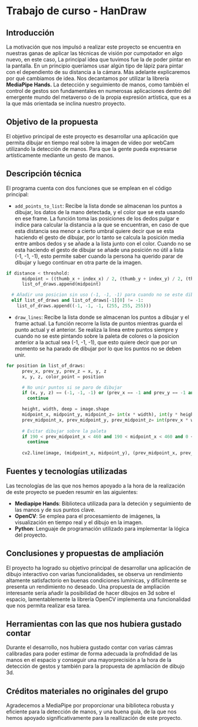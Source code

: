 # Trabajo de curso - HanDraw

## Introducción

La motivación que nos impulsó a realizar este proyecto se encuentra en nuestras ganas de aplicar las técnicas de visión por cumpotador en algo nuevo, en este caso, La principal idea que tuvimos fue la de poder pintar en la pantalla. En un principio queríamos usar algún tipo de lápiz para pintar con el dependiento de su distancia a la cámara. Más adelante explicaremos por qué cambiamos de idea. Nos decantamos por utilizar la librería **MediaPipe Hands.**  La detección y seguimiento de manos, como también el control de gestos son fundamentales en numerosas aplicaciones dentro del emergente mundo del metaverso o de la propia expresión artística, que es a la que más orientada se inclina nuestro proyecto.


## Objetivo de la propuesta

El objetivo principal de este proyecto es desarrollar una aplicación que permita dibujar en tiempo real sobre la imagen de vídeo por webCam utilizando la detección de manos. Para que la gente pueda expresarse artísticamente mediante un gesto de manos.



## Descripción técnica

El programa cuenta con dos funciones que se emplean en el código principal:
- `add_points_to_list`: Recibe la lista donde se almacenan los puntos a dibujar, los datos de la mano detectada, y el color que se esta usando en ese frame. La función toma las posiciones de los dedos pulgar e índice para calcular la distancia a la que se encuentran, en caso de que esta distancia sea menor a cierto umbral quiere decir que se esta haciendo el gesto de dibujar, por lo tanto se calcula la posición media entre ambos dedos y se añade a la lista junto con el color. Cuando no se esta haciendo el gesto de dibujar se añade una posición no útil a lista (-1, -1, -1), esto permite saber cuando la persona ha querido parar de dibujar y luego continuar en otra parte de la imagen.
```py
if distance < threshold:
      midpoint = ((thumb_x + index_x) / 2, (thumb_y + index_y) / 2, (thumb_z + index_z) / 2, point_color)
      list_of_draws.append(midpoint)

  # Añadir una posicion sin uso (-1, -1, -1) para cuando no se este dibujando
  elif list_of_draws and list_of_draws[-1][0] != -1: 
    list_of_draws.append((-1, -1, -1, (255, 255, 255)))
```

- `draw_lines`: Recibe la lista donde se almacenan los puntos a dibujar y el frame actual. La función recorre la lista de puntos mientras guarda el punto actual y el anterior. Se realiza la linea entre puntos siempre y cuando no se este pintando sobre la paleta de colores o la posicion anterior a la actual sea (-1, -1, -1), que esto quiere decir que por un momento se ha parado de dibujar por lo que los puntos no se deben unir. 
```py
for position in list_of_draws:
      prev_x, prev_y, prev_z = x, y, z
      x, y, z, color_point = position

      # No unir puntos si se paro de dibujar
      if (x, y, z) == (-1, -1, -1) or (prev_x == -1 and prev_y == -1 and prev_z == -1):
        continue

      height, width, deep = image.shape
      midpoint_x, midpoint_y, midpoint_z= int(x * width), int(y * height), int(z * deep)
      prev_midpoint_x, prev_midpoint_y, prev_midpoint_z= int(prev_x * width), int(prev_y * height), int(prev_z * deep)
      
      # Evitar dibujar sobre la paleta
      if 190 < prev_midpoint_x < 460 and 190 < midpoint_x < 460 and 0 < prev_midpoint_y < 90 and 0 < midpoint_y < 90:
        continue 
      
      cv2.line(image, (midpoint_x, midpoint_y), (prev_midpoint_x, prev_midpoint_y), color_point, 5)
```

## Fuentes y tecnologías utilizadas

Las tecnologías de las que nos hemos apoyado a la hora de la realización de este proyecto se pueden resumir en las aiguientes:
- **Mediapipe Hands**: Biblioteca utilizada para la deteción y seguimiento de las manos y de sus puntos clave.
- **OpenCV**: Se emplea para el procesamiento de imágenes, la visualización en tiempo real y el dibujo en la imagen.
- **Python**: Lenguaje de programación utilizado para implementar la lógica del proyecto.


## Conclusiones y propuestas de ampliación

El proyecto ha logrado su objetivo principal de desarrollar una aplicación de dibujo interactivo con varias funcionalidades, se observa un rendimiento altamente satisfactorio en buenas condiciones lumínicas, y difícilmente se presenta un rendimiento no deseado. Una propuesta de ampliación interesante sería añadir la posibilidad de hacer dibujos en 3d sobre el espacio, lamentablemente la librería OpenCV implementa una funcionalidad que nos permita realizar esa tarea.

## Herramientas con las que nos hubiera gustado contar

Durante el desarrollo, nos hubiera gustado contar con varias cámras calibradas  para poder estimar de forma adecuada la profndidad de las manos en el espacio y conseguir una mayorprecisión a la hora de la detección de gestos y también para la propuesta de apmliación de dibujo 3d.

## Créditos materiales no originales del grupo

Agradecemos a MediaPipe por proporcionar una biblioteca robusta y eficiente para la detección de manos, y una buena guía, de la que nos hemos apoyado significativamente para la reallización de este proyecto. 

